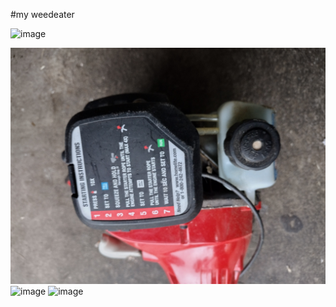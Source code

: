 #my weedeater


![image](https://github.com/UsabilityEngineering/ux-portfolio-nickhib/blob/master/assets/IMG_20220415_191145469.jpg)

![image](https://github.com/UsabilityEngineering/ux-portfolio-nickhib/blob/master/assets/IMG_20220415_191205551_HDR.jpg)
![image](https://user-images.githubusercontent.com/98436821/155831519-a1fbf9ed-7b58-46b9-a8b0-caaddd28d1cf.png)
![image](https://user-images.githubusercontent.com/98436821/155831519-a1fbf9ed-7b58-46b9-a8b0-caaddd28d1cf.png)
